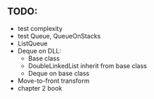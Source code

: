 ## TODO:

- test complexity
- test Queue, QueueOnStacks
- ListQueue
- Deque on DLL:
    - Base class
    - DoubleLinkedList inherit from base class
    - Deque on base class
- Move-to-front transform
- chapter 2 book